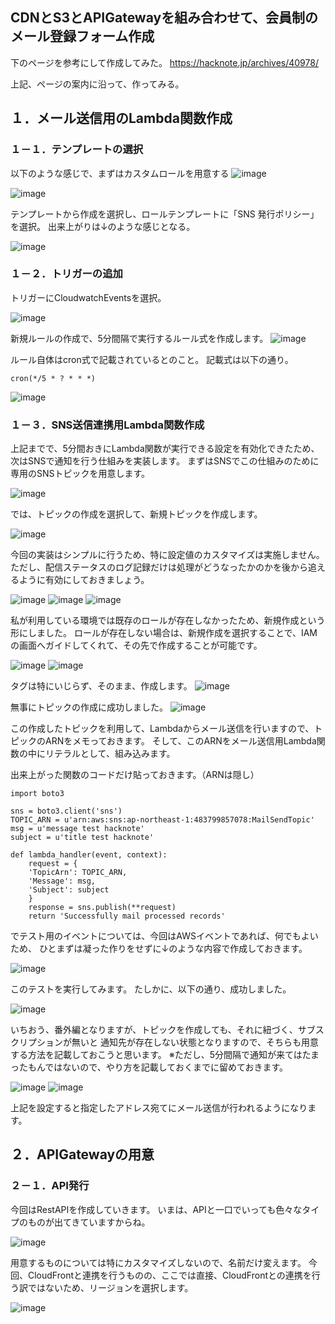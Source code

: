## CDNとS3とAPIGatewayを組み合わせて、会員制のメール登録フォーム作成

下のページを参考にして作成してみた。
https://hacknote.jp/archives/40978/

上記、ページの案内に沿って、作ってみる。

## １．メール送信用のLambda関数作成
### １－１．テンプレートの選択

以下のような感じで、まずはカスタムロールを用意する
![image](https://user-images.githubusercontent.com/18514297/88448938-e1a2d400-ce7d-11ea-917b-7c916c46b026.png)

![image](https://user-images.githubusercontent.com/18514297/88448956-026b2980-ce7e-11ea-8067-d56fa14416a5.png)

テンプレートから作成を選択し、ロールテンプレートに「SNS 発行ポリシー」を選択。
出来上がりは↓のような感じとなる。

![image](https://user-images.githubusercontent.com/18514297/88449146-8ffb4900-ce7f-11ea-977f-8ea16426abd8.png)

### １－２．トリガーの追加

トリガーにCloudwatchEventsを選択。

![image](https://user-images.githubusercontent.com/18514297/88449210-fd0ede80-ce7f-11ea-8468-ffa3214d831a.png)

新規ルールの作成で、5分間隔で実行するルール式を作成します。
![image](https://user-images.githubusercontent.com/18514297/88449232-27609c00-ce80-11ea-88dd-68c0420f8908.png)

ルール自体はcron式で記載されているとのこと。
記載式は以下の通り。

```cron(*/5 * ? * * *)```

![image](https://user-images.githubusercontent.com/18514297/88449278-8c1bf680-ce80-11ea-91e6-360a47389c4a.png)

### １－３．SNS送信連携用Lambda関数作成

上記までで、5分間おきにLambda関数が実行できる設定を有効化できたため、次はSNSで通知を行う仕組みを実装します。
まずはSNSでこの仕組みのために専用のSNSトピックを用意します。

![image](https://user-images.githubusercontent.com/18514297/88449375-6511f480-ce81-11ea-9f0f-b7e772ab3601.png)

では、トピックの作成を選択して、新規トピックを作成します。

![image](https://user-images.githubusercontent.com/18514297/88449383-7a871e80-ce81-11ea-8f9b-1748f31c8751.png)

今回の実装はシンプルに行うため、特に設定値のカスタマイズは実施しません。
ただし、配信ステータスのログ記録だけは処理がどうなったかのかを後から追えるように有効にしておきましょう。

![image](https://user-images.githubusercontent.com/18514297/88449400-a73b3600-ce81-11ea-9ccd-06b7ca773e24.png)
![image](https://user-images.githubusercontent.com/18514297/88449430-d5b91100-ce81-11ea-83ac-646046267925.png)
![image](https://user-images.githubusercontent.com/18514297/88449446-ecf7fe80-ce81-11ea-8ac4-423200d703ed.png)

私が利用している環境では既存のロールが存在しなかったため、新規作成という形にしました。
ロールが存在しない場合は、新規作成を選択することで、IAMの画面へガイドしてくれて、その先で作成することが可能です。

![image](https://user-images.githubusercontent.com/18514297/88449513-70195480-ce82-11ea-9849-7add359fe593.png)
![image](https://user-images.githubusercontent.com/18514297/88449493-4a8c4b00-ce82-11ea-8d8c-885c059e0b02.png)

タグは特にいじらず、そのまま、作成します。
![image](https://user-images.githubusercontent.com/18514297/88449520-8f17e680-ce82-11ea-93e2-01f5a01ae456.png)

無事にトピックの作成に成功しました。
![image](https://user-images.githubusercontent.com/18514297/88449538-ab1b8800-ce82-11ea-8b75-54b043ef70ae.png)

この作成したトピックを利用して、Lambdaからメール送信を行いますので、トピックのARNをメモっておきます。
そして、このARNをメール送信用Lambda関数の中にリテラルとして、組み込みます。

出来上がった関数のコードだけ貼っておきます。（ARNは隠し）

```
import boto3

sns = boto3.client('sns')
TOPIC_ARN = u'arn:aws:sns:ap-northeast-1:483799857078:MailSendTopic'
msg = u'message test hacknote'
subject = u'title test hacknote'

def lambda_handler(event, context):
    request = {
    'TopicArn': TOPIC_ARN,
    'Message': msg,
    'Subject': subject
    }
    response = sns.publish(**request)
    return 'Successfully mail processed records'
```

でテスト用のイベントについては、今回はAWSイベントであれば、何でもよいため、
ひとまずは凝った作りをせずに↓のような内容で作成しておきます。

![image](https://user-images.githubusercontent.com/18514297/88449747-52e58580-ce84-11ea-8c5a-11fa99cd1203.png)

このテストを実行してみます。
たしかに、以下の通り、成功しました。

![image](https://user-images.githubusercontent.com/18514297/88449874-870d7600-ce85-11ea-8b48-91fe45600378.png)

いちおう、番外編となりますが、トピックを作成しても、それに紐づく、サブスクリプションが無いと
通知先が存在しない状態となりますので、そちらも用意する方法を記載しておこうと思います。
※ただし、5分間隔で通知が来てはたまったもんではないので、やり方を記載しておくまでに留めておきます。

![image](https://user-images.githubusercontent.com/18514297/88449960-203c8c80-ce86-11ea-8055-17229cfad312.png)
![image](https://user-images.githubusercontent.com/18514297/88450016-8f19e580-ce86-11ea-83e9-99b53afafe86.png)

上記を設定すると指定したアドレス宛てにメール送信が行われるようになります。

## ２．APIGatewayの用意
### ２－１．API発行

今回はRestAPIを作成していきます。
いまは、APIと一口でいっても色々なタイプのものが出てきていますからね。

![image](https://user-images.githubusercontent.com/18514297/88450072-3139cd80-ce87-11ea-975a-e4cffc178eae.png)

用意するものについては特にカスタマイズしないので、名前だけ変えます。
今回、CloudFrontと連携を行うものの、ここでは直接、CloudFrontとの連携を行う訳ではないため、リージョンを選択します。

![image](https://user-images.githubusercontent.com/18514297/88450086-5af2f480-ce87-11ea-88ad-8569620056be.png)
